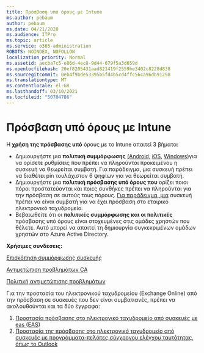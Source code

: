 ```yaml
---
title: Πρόσβαση υπό όρους με Intune
ms.author: pebaum
author: pebaum
ms.date: 04/21/2020
ms.audience: ITPro
ms.topic: article
ms.service: o365-administration
ROBOTS: NOINDEX, NOFOLLOW
localization_priority: Normal
ms.assetid: aecba7c5-e86d-4ec8-9d44-679f5a3d659d
ms.openlocfilehash: 20ef8205431aad821419f2559be3402c8228d838
ms.sourcegitcommit: 0eb4f9bde53395b5fd4b5cd4ffc56ca96db91298
ms.translationtype: MT
ms.contentlocale: el-GR
ms.lasthandoff: 03/10/2021
ms.locfileid: "50704786"
---
```

# <a name="conditional-access-with-intune"></a>Πρόσβαση υπό όρους με Intune

Η  **χρήση της πρόσβασης υπό**  όρους με το Intune απαιτεί 3 βήματα:

- Δημιουργήστε μια  **πολιτική συμμόρφωσης** [(Android,](https://docs.microsoft.com/intune/compliance-policy-create-android)  [iOS,](https://docs.microsoft.com/intune/compliance-policy-create-ios)  [Windows)](https://docs.microsoft.com//intune/compliance-policy-create-windows)για να ορίσετε ρυθμίσεις που πρέπει να πληρούνται προκειμένου η συσκευή να θεωρείται συμβατή. Για παράδειγμα, μια συσκευή πρέπει να διαθέτει pin τουλάχιστον 6 ψηφίων για να θεωρείται συμβατή.
- Δημιουργήστε μια **πολιτική πρόσβασης υπό όρους που**  ορίζει ποιοι πόροι προστατεύονται και ποιες συνθήκες πρέπει να πληρούνται για την πρόσβαση σε αυτούς τους πόρους.  [Για παράδειγμα, μια](https://docs.microsoft.com/intune/tutorial-protect-email-on-unmanaged-devices#create-conditional-access-policies)  συσκευή πρέπει να είναι συμβατή για να έχει πρόσβαση στο εταιρικό ηλεκτρονικό ταχυδρομείο.
- Βεβαιωθείτε ότι οι **πολιτικές συμμόρφωσης**  **και οι πολιτικές**  πρόσβασης υπό όρους είναι στοχευμένες στις ομάδες χρηστών που θέλετε. Αυτό μπορεί να απαιτεί τη δημιουργία συγκεκριμένων ομάδων χρηστών στο Azure Active Directory.

**Χρήσιμες συνδέσεις:**

[Επισκόπηση συμμόρφωσης συσκευής](https://docs.microsoft.com/intune/device-compliance-get-started)

[Αντιμετώπιση προβλημάτων CA](https://docs.microsoft.com/intune/troubleshoot-conditional-access)

[Πολιτική αντιμετώπισης προβλημάτων](https://docs.microsoft.com/troubleshoot/mem/intune/troubleshoot-policies-in-microsoft-intune)

Για την προστασία του ηλεκτρονικού ταχυδρομείου (Exchange Online) από την πρόσβαση σε συσκευές που δεν είναι συμβατιανές, πρέπει να ακολουθούνται και τα δύο έγγραφα:

1. [Προστασία πρόσβασης στο ηλεκτρονικό ταχυδρομείο από συσκευές με eas (EAS)](https://docs.microsoft.com/intune/tutorial-protect-email-on-unmanaged-devices)
2. [Προστασία της πρόσβασης στο ηλεκτρονικό ταχυδρομείο από συσκευές με προγράμματα-πελάτες σύγχρονου ελέγχου ταυτότητας, όπως το Outlook](https://docs.microsoft.com/intune/tutorial-protect-email-on-enrolled-devices)